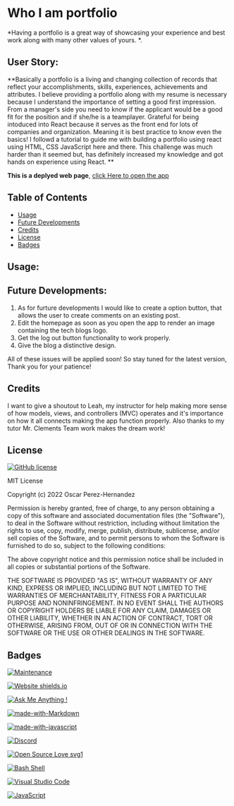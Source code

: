 # Who I am portfolio
*Having a portfolio is a great way of showcasing your experience and best work along with many other values of yours. *.

## User Story:

**Basically a portfolio is a living and changing collection of records that reflect your accomplishments, skills, experiences, achievements and attributes. I believe providing a portfolio along with my resume is necessary because I understand the importance of setting a good first impression. From a manager's side you need to know if the applicant would be a good fit for the position and if she/he is a teamplayer. Grateful for being intoduced into React because it serves as the front end for lots of companies and organization. Meaning it is best practice to know even the basics! I followd a tutorial to guide me with building a portfolio using react using HTML, CSS JavaScript here and there. This challenge was much harder than it seemed but, has definitely increased my knowledge and got hands on experience using React. **

**This is a deplyed web page**, [click Here to open the app](https://lilotechgod.github.io/Who-I-am-portfolio/)


## Table of Contents

- [Usage](#usage)
- [Future Developments](#future-developments)
- [Credits](#credits)
- [License](#license)
- [Badges](#badges)

## Usage:



## Future Developments:

1. As for furture developments I would like to create a option button, that allows the user to create comments on an existing post.
2. Edit the homepage as soon as you open the app to render an image containing the tech blogs logo.
3. Get the log out button functionality to work properly.
4. Give the blog a distinctive design.

All of these issues will be applied soon! So stay tuned for the latest version, Thank you for your patience!

## Credits

I want to give a shoutout to Leah, my instructor for help making more sense of how models, views, and controllers (MVC) operates and it's importance on how it all connects making the app function properly.
Also thanks to my tutor Mr. Clements Team work makes the dream work!

## License

[![GitHub license](https://img.shields.io/github/license/Naereen/StrapDown.js.svg)](https://github.com/Naereen/StrapDown.js/blob/master/LICENSE)

MIT License

Copyright (c) 2022 Oscar Perez-Hernandez

Permission is hereby granted, free of charge, to any person obtaining a copy of this software and associated documentation files (the "Software"), to deal in the Software without restriction, including without limitation the rights to use, copy, modify, merge, publish, distribute, sublicense, and/or sell copies of the Software, and to permit persons to whom the Software is furnished to do so, subject to the following conditions:

The above copyright notice and this permission notice shall be included in all copies or substantial portions of the Software.

THE SOFTWARE IS PROVIDED "AS IS", WITHOUT WARRANTY OF ANY KIND, EXPRESS OR IMPLIED, INCLUDING BUT NOT LIMITED TO THE WARRANTIES OF MERCHANTABILITY, FITNESS FOR A PARTICULAR PURPOSE AND NONINFRINGEMENT. IN NO EVENT SHALL THE AUTHORS OR COPYRIGHT HOLDERS BE LIABLE FOR ANY CLAIM, DAMAGES OR OTHER LIABILITY, WHETHER IN AN ACTION OF CONTRACT, TORT OR OTHERWISE, ARISING FROM, OUT OF OR IN CONNECTION WITH THE SOFTWARE OR THE USE OR OTHER DEALINGS IN THE SOFTWARE.

## Badges

[![Maintenance](https://img.shields.io/badge/Maintained%3F-yes-green.svg)](https://GitHub.com/LilOTechGod/E-commerce-back-end/)

[![Website shields.io](https://img.shields.io/website-up-down-green-red/http/shields.io.svg)](http://shields.io/)

[![Ask Me Anything !](https://img.shields.io/badge/Ask%20me-anything-1abc9c.svg)](https://GitHub.com/LilOTechGod/)

[![made-with-Markdown](https://img.shields.io/badge/Made%20with-Markdown-1f425f.svg)](http://commonmark.org)

[![made-with-javascript](https://img.shields.io/badge/Made%20with-JavaScript-1f425f.svg)](https://www.javascript.com)

[![Discord](https://badgen.net/badge/icon/discord?icon=discord&label)](https://https://discord.com/Oph3023x#9827/)

[![Open Source Love svg1](https://badges.frapsoft.com/os/v1/open-source.svg?v=103)](https://github.com/ellerbrock/open-source-badges/)

[![Bash Shell](https://badges.frapsoft.com/bash/v1/bash.png?v=103)](https://github.com/ellerbrock/open-source-badges/)

[![Visual Studio Code](https://img.shields.io/badge/--007ACC?logo=visual%20studio%20code&logoColor=ffffff)](https://code.visualstudio.com/)

[![JavaScript](https://img.shields.io/badge/--F7DF1E?logo=javascript&logoColor=000)](https://www.javascript.com/)